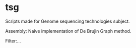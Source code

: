 # tsg

Scripts made for Genome sequencing technologies subject.

Assembly: Naive implementation of De Brujin Graph method.

Filter:...

